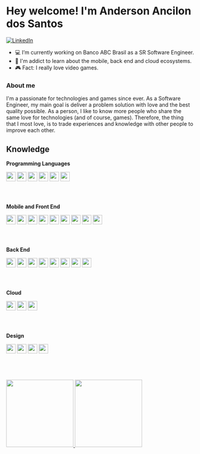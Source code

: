 # Hey welcome! I'm Anderson Ancilon dos Santos

[![LinkedIn](https://img.shields.io/static/v1?label=LinkedIn&message=%20&color=red&logo=LinkedIn&style=flat-square&logoColor=white)](https://www.linkedin.com/in/anderson-ancilon/)

- 💻 I’m currently working on Banco ABC Brasil as a SR Software Engineer.
- 📱 I'm addict to learn about the mobile, back end and cloud ecosystems.
- 🎮 Fact: I really love video games.

### About me

I'm a passionate for technologies and games since ever. As a Software Engineer, my main goal is deliver a problem solution with love and the best quality possible. As a person, I like to know more people who share the same love for technologies (and of course, games). Therefore, the thing that I most love, is to trade experiences and knowledge with other people to improve each other.


## Knowledge

**Programming Languages**

<div style="margin-bottom: 25px;">
  <img src="https://img.shields.io/badge/TypeScript-007ACC?style=for-the-badge&logo=typescript&logoColor=white" height="25px" />
  <img src="https://img.shields.io/badge/JavaScript-F7DF1E?style=for-the-badge&logo=javascript&logoColor=black" height="25px" />
  <img src="https://img.shields.io/badge/Java-ED8B00?style=for-the-badge&logo=java&logoColor=white" height="25px" />
  <img src="https://img.shields.io/badge/Kotlin-0095D5?&style=for-the-badge&logo=kotlin&logoColor=white" height="25px" />
  <img src="https://img.shields.io/badge/Swift-FA7343?style=for-the-badge&logo=swift&logoColor=white" height="25px" />
  <img src="https://img.shields.io/badge/C%23-239120?style=for-the-badge&logo=c-sharp&logoColor=white" height="25px" />
</div>

<br />

**Mobile and Front End** 

<div style="margin-bottom: 25px;">
  <img src="https://img.shields.io/badge/React_Native-20232A?style=for-the-badge&logo=react&logoColor=61DAFB" height="25px" />
  <img src="https://img.shields.io/badge/Android-3DDC84?style=for-the-badge&logo=android&logoColor=white" height="25px" />
  <img src="https://img.shields.io/badge/iOS-000000?style=for-the-badge&logo=ios&logoColor=white" height="25px" />
  <img src="https://img.shields.io/badge/React-20232A?style=for-the-badge&logo=react&logoColor=61DAFB" height="25px" />
  <img src="https://img.shields.io/badge/styled--components-DB7093?style=for-the-badge&logo=styled-components&logoColor=white" height="25px" />
  <img src="https://img.shields.io/badge/Redux-593D88?style=for-the-badge&logo=redux&logoColor=white" height="25px" />
  <img src="https://img.shields.io/badge/Vue.js-35495E?style=for-the-badge&logo=vue.js&logoColor=4FC08D" height="25px" />
  <img src="https://img.shields.io/badge/HTML5-E34F26?style=for-the-badge&logo=html5&logoColor=white" height="25px" />
  <img src="https://img.shields.io/badge/CSS3-1572B6?style=for-the-badge&logo=css3&logoColor=white" height="25px" />
</div>

<br />

**Back End**

<div style="margin-bottom: 25px;">
  <img src="https://img.shields.io/badge/Node.js-43853D?style=for-the-badge&logo=node.js&logoColor=white" height="25px" />
  <img src="https://img.shields.io/badge/nestjs-%23E0234E.svg?style=for-the-badge&logo=nestjs&logoColor=white" height="25px" />
  <img src="https://img.shields.io/badge/Spring-6DB33F?style=for-the-badge&logo=spring&logoColor=white" height="25px" />
  <img src="https://img.shields.io/badge/MySQL-00000F?style=for-the-badge&logo=mysql&logoColor=white" height="25px" />
  <img src="https://img.shields.io/badge/PostgreSQL-316192?style=for-the-badge&logo=postgresql&logoColor=white" height="25px" />
  <img src="https://img.shields.io/badge/MongoDB-4EA94B?style=for-the-badge&logo=mongodb&logoColor=white" height="25px" />
  <img src="https://img.shields.io/badge/-GraphQL-E10098?style=for-the-badge&logo=graphql&logoColor=white" height="25px" />
  <img src="https://img.shields.io/badge/docker-%230db7ed.svg?style=for-the-badge&logo=docker&logoColor=white" height="25px" />
</div>

<br />

**Cloud**

<div style="margin-bottom: 25px;">
  <img src="https://img.shields.io/badge/Microsoft_Azure-0089D6?style=for-the-badge&logo=microsoft-azure&logoColor=white" height="25px" />
  <img src="https://img.shields.io/badge/Heroku-430098?style=for-the-badge&logo=heroku&logoColor=white" height="25px" />
  <img src="https://img.shields.io/badge/Amazon_AWS-232F3E?style=for-the-badge&logo=amazon-aws&logoColor=white" height="25px" />
</div>

<br />

**Design**

<div style="margin-bottom: 25px;">
  <img src="https://cdn.jsdelivr.net/gh/devicons/devicon/icons/illustrator/illustrator-plain.svg" height="25px" width="25px" />
  <img src="https://cdn.jsdelivr.net/gh/devicons/devicon/icons/photoshop/photoshop-plain.svg" height="25px" width="25px" />
  <img src="https://cdn.jsdelivr.net/gh/devicons/devicon/icons/figma/figma-original.svg" height="25px" width="25px" />
  <img src="https://cdn.jsdelivr.net/gh/devicons/devicon/icons/xd/xd-plain.svg" height="25px" width="25px" />
</div>

<br />

<div style="margin-top: 25px;">
  <a href="https://github.com/andersonAncilon">
    <img height="180em" src="https://github-readme-stats.vercel.app/api?username=andersonAncilon&show_icons=true&theme=dracula&include_all_commits=true&count_private=true"/>
    <img height="180em" src="https://github-readme-stats.vercel.app/api/top-langs/?username=andersonAncilon&layout=compact&langs_count=7&theme=dracula"/>
  </a>
</div>
